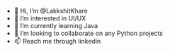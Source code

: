 - 👋 Hi, I’m @LakkshitKhare
- 👀 I’m interested in UI/UX 
- 🌱 I’m currently learning Java
- 💞️ I’m looking to collaborate on any Python projects  
- 📫 Reach me through linkedin

<!---
LakkshitKhare/LakkshitKhare is a ✨ special ✨ repository because its `README.md` (this file) appears on your GitHub profile.
You can click the Preview link to take a look at your changes.
--->
